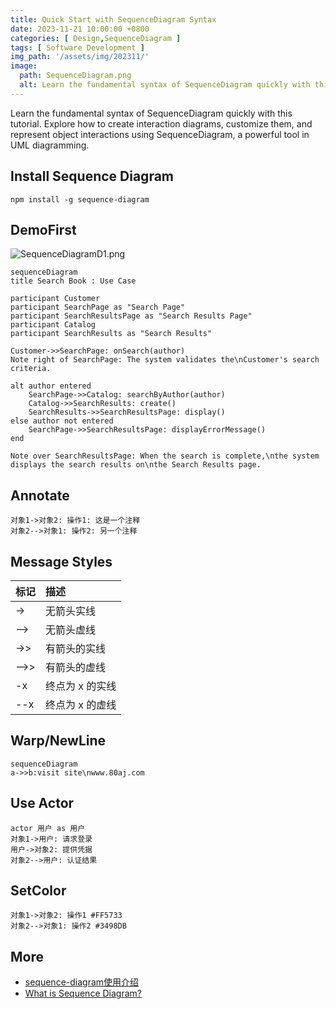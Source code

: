 ```yaml
---
title: Quick Start with SequenceDiagram Syntax
date: 2023-11-21 10:00:00 +0800
categories: [ Design,SequenceDiagram ]
tags: [ Software Development ]
img_path: '/assets/img/202311/'
image:
  path: SequenceDiagram.png
  alt: Learn the fundamental syntax of SequenceDiagram quickly with this tutorial
---
```


Learn the fundamental syntax of SequenceDiagram quickly with this tutorial. Explore how to create interaction diagrams, customize them, and represent object interactions using SequenceDiagram, a powerful tool in UML diagramming.



## Install Sequence Diagram

```shell
npm install -g sequence-diagram
```

## DemoFirst

![SequenceDiagramD1.png](SequenceDiagramD1.png)

```shell
sequenceDiagram
title Search Book : Use Case

participant Customer
participant SearchPage as "Search Page"
participant SearchResultsPage as "Search Results Page"
participant Catalog
participant SearchResults as "Search Results"

Customer->>SearchPage: onSearch(author)
Note right of SearchPage: The system validates the\nCustomer's search criteria.

alt author entered
    SearchPage->>Catalog: searchByAuthor(author)
    Catalog->>SearchResults: create()
    SearchResults->>SearchResultsPage: display()
else author not entered
    SearchPage->>SearchResultsPage: displayErrorMessage()
end

Note over SearchResultsPage: When the search is complete,\nthe system displays the search results on\nthe Search Results page.

```

## Annotate

```shell
对象1->对象2: 操作1: 这是一个注释
对象2-->对象1: 操作2: 另一个注释
```

## Message Styles

| 标记   | 描述         |
|:-----|:-----------|
| ->	  | 无箭头实线      |
| -->  | 	无箭头虚线     |
| ->>  | 	有箭头的实线    |
| -->> | 	有箭头的虚线    |
| -x	  | 终点为 x 的实线  |
| --x  | 	终点为 x 的虚线 |

## Warp/NewLine

```shell
sequenceDiagram
a->>b:visit site\nwww.80aj.com
```

## Use Actor

```shell
actor 用户 as 用户
对象1->用户: 请求登录
用户->对象2: 提供凭据
对象2-->用户: 认证结果
```

## SetColor

```shell
对象1->对象2: 操作1 #FF5733
对象2-->对象1: 操作2 #3498DB
```

## More

- [sequence-diagram使用介绍](https://pintorajs.vercel.app/zh-CN/docs/diagrams/sequence-diagram/)
- [What is Sequence Diagram?](https://www.visual-paradigm.com/guide/uml-unified-modeling-language/what-is-sequence-diagram/)
